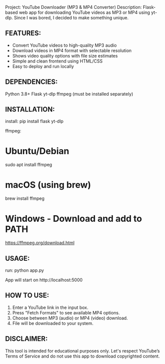 
 Project: YouTube Downloader (MP3 & MP4 Converter)
 Description: Flask-based web app for downloading YouTube videos as MP3 or MP4 using yt-dlp. Since I was bored, I decided to make something unique.
## FEATURES:
 - Convert YouTube videos to high-quality MP3 audio
 - Download videos in MP4 format with selectable resolution
 - Shows video quality options with file size estimates
 - Simple and clean frontend using HTML/CSS
 - Easy to deploy and run locally

## DEPENDENCIES:
 Python 3.8+
Flask
 yt-dlp
 ffmpeg (must be installed separately)

## INSTALLATION:

install:
	pip install flask yt-dlp

ffmpeg:
# Ubuntu/Debian
sudo apt install ffmpeg
 
# macOS (using brew)
brew install ffmpeg
 
# Windows - Download and add to PATH
 https://ffmpeg.org/download.html

## USAGE:

run:
python app.py

App will start on http://localhost:5000

## HOW TO USE:
 1. Enter a YouTube link in the input box.
 2. Press "Fetch Formats" to see available MP4 options.
 3. Choose between MP3 (audio) or MP4 (video) download.
 4. File will be downloaded to your system.

## DISCLAIMER:
 This tool is intended for educational purposes only.
 Let's respect YouTube’s Terms of Service and do not use this app to download copyrighted content.

